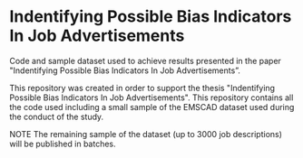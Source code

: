 # Indentifying Possible Bias Indicators In Job Advertisements
Code and sample dataset used to achieve results presented in the paper "Indentifying Possible Bias Indicators In Job Advertisements”.

This repository was created in order to support the thesis "Indentifying Possible Bias Indicators In Job Advertisements". 
This repository contains all the code used including a small sample of the EMSCAD dataset used during the conduct of the study.

NOTE
The remaining sample of the dataset (up to 3000 job descriptions) will be published in batches.
